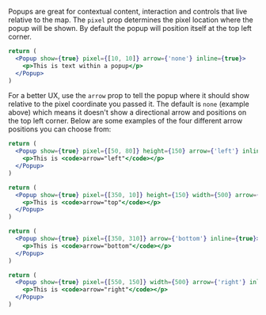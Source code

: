 Popups are great for contextual content, interaction and controls that live relative to the map. The `pixel` prop determines the pixel location where the popup will be shown. By default the popup will position itself at the top left corner.

```jsx
return (
  <Popup show={true} pixel={[10, 10]} arrow={'none'} inline={true}>
    <p>This is text within a popup</p>
  </Popup>
)
```

For a better UX, use the `arrow` prop to tell the popup where it should show relative to the pixel coordinate you passed it. The default is `none` (example above) which means it doesn't show a directional arrow and positions on the top left corner. Below are some examples of the four different arrow positions you can choose from:

```jsx
return (
  <Popup show={true} pixel={[50, 80]} height={150} arrow={'left'} inline={true}>
    <p>This is <code>arrow="left"</code></p>
  </Popup>
)
```

```jsx
return (
  <Popup show={true} pixel={[350, 10]} height={150} width={500} arrow={'top'} inline={true}>
    <p>This is <code>arrow="top"</code></p>
  </Popup>
)
```

```jsx
return (
  <Popup show={true} pixel={[350, 310]} arrow={'bottom'} inline={true}>
    <p>This is <code>arrow="bottom"</code></p>
  </Popup>
)
```

```jsx
return (
  <Popup show={true} pixel={[550, 150]} width={500} arrow={'right'} inline={true}>
    <p>This is <code>arrow="right"</code></p>
  </Popup>
)
```
